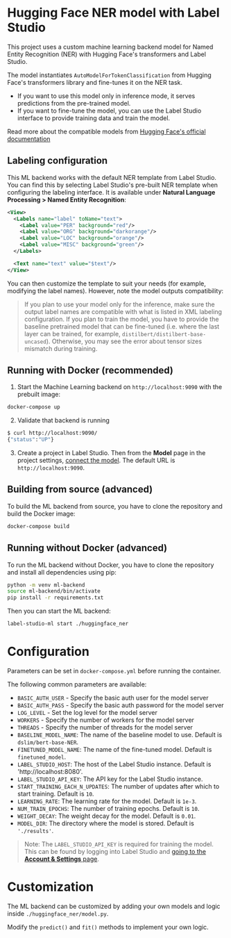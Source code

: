 <!--
---
title: Hugging Face NER
type: blog
tier: all
order: 25
meta_title: Label Studio tutorial to run Hugging Face NER backend
meta_description: This tutorial explains how to run a Hugging Face NER backend in Label Studio. 
categories:
    - Natural Language Processing
    - Named Entity Recognition
    - Hugging Face
image: "/tutorials/hf-ner.png"
---
-->

# Hugging Face NER model with Label Studio

This project uses a custom machine learning backend model for Named Entity Recognition (NER) with Hugging Face's transformers and Label Studio.

The model instantiates `AutoModelForTokenClassification` from Hugging Face's transformers library and fine-tunes it on the NER task.

- If you want to use this model only in inference mode, it serves predictions from the pre-trained model. 
- If you want to fine-tune the model, you can use the Label Studio interface to provide training data and train the model.

Read more about the compatible models from [Hugging Face's official documentation](https://huggingface.co/docs/transformers/en/tasks/token_classification)


## Labeling configuration

This ML backend works with the default NER template from Label Studio. You can find this by selecting Label Studio's pre-built NER template when configuring the labeling interface. It is available under **Natural Language Processing > Named Entity Recognition**:

```xml
<View>
  <Labels name="label" toName="text">
    <Label value="PER" background="red"/>
    <Label value="ORG" background="darkorange"/>
    <Label value="LOC" background="orange"/>
    <Label value="MISC" background="green"/>
  </Labels>

  <Text name="text" value="$text"/>
</View>
```

You can then customize the template to suit your needs (for example, modifying the label names). However, note the model outputs compatibility:

> If you plan to use your model only for the inference, make sure the output label names are compatible with what is listed in XML labeling configuration. If you plan to train the model, you have to provide the baseline pretrained model that can be fine-tuned (i.e. where the last layer can be trained, for example, `distilbert/distilbert-base-uncased`). Otherwise, you may see the error about tensor sizes mismatch during training.

## Running with Docker (recommended)

1. Start the Machine Learning backend on `http://localhost:9090` with the prebuilt image:

```bash
docker-compose up
```

2. Validate that backend is running

```bash
$ curl http://localhost:9090/
{"status":"UP"}
```

3. Create a project in Label Studio. Then from the **Model** page in the project settings, [connect the model](https://labelstud.io/guide/ml#Connect-the-model-to-Label-Studio). The default URL is `http://localhost:9090`.


## Building from source (advanced)

To build the ML backend from source, you have to clone the repository and build the Docker image:

```bash
docker-compose build
```

## Running without Docker (advanced)

To run the ML backend without Docker, you have to clone the repository and install all dependencies using pip:

```bash
python -m venv ml-backend
source ml-backend/bin/activate
pip install -r requirements.txt
```

Then you can start the ML backend:

```bash
label-studio-ml start ./huggingface_ner
```

# Configuration

Parameters can be set in `docker-compose.yml` before running the container.


The following common parameters are available:
- `BASIC_AUTH_USER` - Specify the basic auth user for the model server
- `BASIC_AUTH_PASS` - Specify the basic auth password for the model server
- `LOG_LEVEL` - Set the log level for the model server
- `WORKERS` - Specify the number of workers for the model server
- `THREADS` - Specify the number of threads for the model server
- `BASELINE_MODEL_NAME`: The name of the baseline model to use. Default is `dslim/bert-base-NER`.
- `FINETUNED_MODEL_NAME`: The name of the fine-tuned model. Default is `finetuned_model`.
- `LABEL_STUDIO_HOST`: The host of the Label Studio instance. Default is 'http://localhost:8080'.
- `LABEL_STUDIO_API_KEY`: The API key for the Label Studio instance.
- `START_TRAINING_EACH_N_UPDATES`: The number of updates after which to start training. Default is `10`.
- `LEARNING_RATE`: The learning rate for the model. Default is `1e-3`.
- `NUM_TRAIN_EPOCHS`: The number of training epochs. Default is `10`.
- `WEIGHT_DECAY`: The weight decay for the model. Default is `0.01`.
- `MODEL_DIR`: The directory where the model is stored. Default is `'./results'`.

> Note: The `LABEL_STUDIO_API_KEY` is required for training the model. This can be found by logging
  into Label Studio and [going to the **Account & Settings** page](https://labelstud.io/guide/user_account#Access-token). 

# Customization

The ML backend can be customized by adding your own models and logic inside `./huggingface_ner/model.py`.

Modify the `predict()` and `fit()` methods to implement your own logic.
